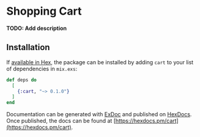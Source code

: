 # Shopping Cart

**TODO: Add description**

## Installation

If [available in Hex](https://hex.pm/docs/publish), the package can be installed
by adding `cart` to your list of dependencies in `mix.exs`:

```elixir
def deps do
  [
    {:cart, "~> 0.1.0"}
  ]
end
```

Documentation can be generated with [ExDoc](https://github.com/elixir-lang/ex_doc)
and published on [HexDocs](https://hexdocs.pm). Once published, the docs can
be found at [https://hexdocs.pm/cart](https://hexdocs.pm/cart).
